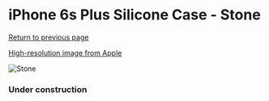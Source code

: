 # iPhone 6s Plus Silicone Case - Stone

[Return to previous page](/iphone_6)

[High-resolution image from Apple](https://store.storeimages.cdn-apple.com/8756/as-images.apple.com/is/MKXN2?wid=4500&hei=4500&fmt=png)

<div style="width: 384px"><img src="/everysource/MKXN2.png" alt="Stone"></div>

### Under construction
